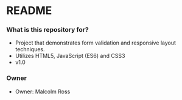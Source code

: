 # README #


### What is this repository for? ###

* Project that demonstrates form validation and responsive layout techniques.
* Utilizes HTML5, JavaScript (ES6) and CSS3
* v1.0


### Owner ###

* Owner: Malcolm Ross